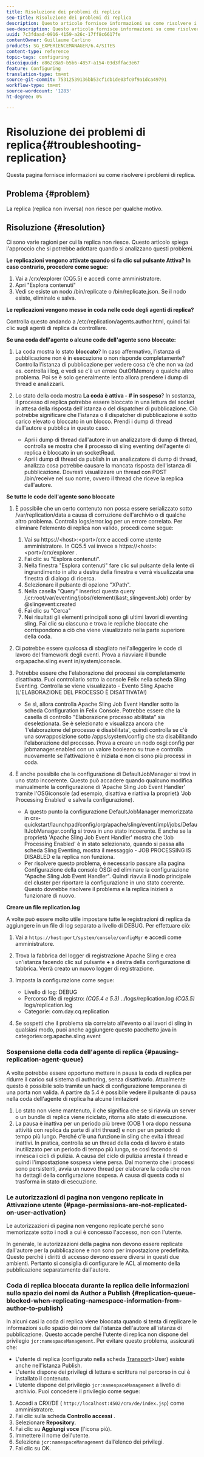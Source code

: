 ```yaml
---
title: Risoluzione dei problemi di replica
seo-title: Risoluzione dei problemi di replica
description: Questo articolo fornisce informazioni su come risolvere i problemi di replica.
seo-description: Questo articolo fornisce informazioni su come risolvere i problemi di replica.
uuid: 7c3fdaad-0916-4159-a26c-17ff8c6617fe
contentOwner: Guillaume Carlino
products: SG_EXPERIENCEMANAGER/6.4/SITES
content-type: reference
topic-tags: configuring
discoiquuid: e862c8a9-b5b6-4857-a154-03d3ffac3e67
feature: Configuring
translation-type: tm+mt
source-git-commit: 75312539136bb53cf1db1de03fc0f9a1dca49791
workflow-type: tm+mt
source-wordcount: '1283'
ht-degree: 0%

---
```



# Risoluzione dei problemi di replica{#troubleshooting-replication}

Questa pagina fornisce informazioni su come risolvere i problemi di replica.

## Problema {#problem}

La replica (replica non inversa) non riesce per qualche motivo.

## Risoluzione {#resolution}

Ci sono varie ragioni per cui la replica non riesce. Questo articolo spiega l&#39;approccio che si potrebbe adottare quando si analizzano questi problemi.

**Le replicazioni vengono attivate quando si fa clic sul pulsante Attiva? In caso contrario, procedere come segue:**

1. Vai a /crx/explorer (CQ5.5) e accedi come amministratore.
1. Apri &quot;Esplora contenuti&quot;
1. Vedi se esiste un nodo /bin/replicate o /bin/replicate.json. Se il nodo esiste, eliminalo e salva.

**Le replicazioni vengono messe in coda nelle code degli agenti di replica?**

Controlla questo andando a /etc/replication/agents.author.html, quindi fai clic sugli agenti di replica da controllare.

**Se una coda dell&#39;agente o alcune code dell&#39;agente sono bloccate:**

1. La coda mostra lo stato **bloccato**? In caso affermativo, l’istanza di pubblicazione non è in esecuzione o non risponde completamente? Controlla l&#39;istanza di pubblicazione per vedere cosa c&#39;è che non va (ad es. controlla i log, e vedi se c&#39;è un errore OutOfMemory o qualche altro problema. Poi se è solo generalmente lento allora prendere i dump di thread e analizzarli.
1. Lo stato della coda mostra **La coda è attiva - # in sospeso**? In sostanza, il processo di replica potrebbe essere bloccato in una lettura del socket in attesa della risposta dell&#39;istanza o del dispatcher di pubblicazione. Ciò potrebbe significare che l’istanza o il dispatcher di pubblicazione è sotto carico elevato o bloccato in un blocco. Prendi i dump di thread dall&#39;autore e pubblica in questo caso.

   * Apri i dump di thread dall&#39;autore in un analizzatore di dump di thread, controlla se mostra che il processo di sling eventing dell&#39;agente di replica è bloccato in un socketRead.
   * Apri i dump di thread da publish in un analizzatore di dump di thread, analizza cosa potrebbe causare la mancata risposta dell&#39;istanza di pubblicazione. Dovresti visualizzare un thread con POST /bin/receive nel suo nome, ovvero il thread che riceve la replica dall&#39;autore.

**Se tutte le code dell&#39;agente sono bloccate**

1. È possibile che un certo contenuto non possa essere serializzato sotto /var/replication/data a causa di corruzione dell&#39;archivio o di qualche altro problema. Controlla logs/error.log per un errore correlato. Per eliminare l&#39;elemento di replica non valido, procedi come segue:

   1. Vai su https://&lt;host>:&lt;port>/crx e accedi come utente amministratore. In CQ5.5 vai invece a https://&lt;host>:&lt;port>/crx/explorer .
   1. Fai clic su &quot;Esplora contenuti&quot;.
   1. Nella finestra &quot;Esplora contenuti&quot; fare clic sul pulsante della lente di ingrandimento in alto a destra della finestra e verrà visualizzata una finestra di dialogo di ricerca.
   1. Selezionare il pulsante di opzione &quot;XPath&quot;.
   1. Nella casella &quot;Query&quot; inserisci questa query /jcr:root/var/eventing/jobs//element(&amp;ast;,slingevent:Job) order by @slingevent:created
   1. Fai clic su &quot;Cerca&quot;
   1. Nei risultati gli elementi principali sono gli ultimi lavori di eventing sling. Fai clic su ciascuna e trova le repliche bloccate che corrispondono a ciò che viene visualizzato nella parte superiore della coda.

1. Ci potrebbe essere qualcosa di sbagliato nell&#39;alleggerire le code di lavoro del framework degli eventi. Prova a riavviare il bundle org.apache.sling.event in/system/console.
1. Potrebbe essere che l&#39;elaborazione dei processi sia completamente disattivata. Puoi controllarlo sotto la console Felix nella scheda Sling Eventing. Controlla se viene visualizzato - Evento Sling Apache (L&#39;ELABORAZIONE DEL PROCESSO È DISATTIVATA!)

   * Se sì, allora controlla Apache Sling Job Event Handler sotto la scheda Configuration in Felix Console. Potrebbe essere che la casella di controllo &quot;Elaborazione processo abilitata&quot; sia deselezionata. Se è selezionato e visualizza ancora che &#39;l&#39;elaborazione del processo è disabilitata&#39;, quindi controlla se c&#39;è una sovrapposizione sotto /apps/system/config che sta disabilitando l&#39;elaborazione del processo. Prova a creare un nodo osgi:config per jobmanager.enabled con un valore booleano su true e controlla nuovamente se l&#39;attivazione è iniziata e non ci sono più processi in coda.

1. È anche possibile che la configurazione di DefaultJobManager si trovi in uno stato incoerente. Questo può accadere quando qualcuno modifica manualmente la configurazione di &#39;Apache Sling Job Event Handler&#39; tramite l&#39;OSGiconsole (ad esempio, disattiva e riattiva la proprietà &#39;Job Processing Enabled&#39; e salva la configurazione).

   * A questo punto la configurazione DefaultJobManager memorizzata in crx-quickstart/launchpad/config/org/apache/sling/event/impl/jobs/DefaultJobManager.config si trova in uno stato incoerente. E anche se la proprietà &#39;Apache Sling Job Event Handler&#39; mostra che &#39;Job Processing Enabled&#39; è in stato selezionato, quando si passa alla scheda Sling Eventing, mostra il messaggio - JOB PROCESSING IS DISABLED e la replica non funziona.
   * Per risolvere questo problema, è necessario passare alla pagina Configurazione della console OSGi ed eliminare la configurazione &quot;Apache Sling Job Event Handler&quot;. Quindi riavvia il nodo principale del cluster per riportare la configurazione in uno stato coerente. Questo dovrebbe risolvere il problema e la replica inizierà a funzionare di nuovo.

**Creare un file replication.log**

A volte può essere molto utile impostare tutte le registrazioni di replica da aggiungere in un file di log separato a livello di DEBUG. Per effettuare ciò:

1. Vai a `https://host:port/system/console/configMgr` e accedi come amministratore.
1. Trova la fabbrica del logger di registrazione Apache Sling e crea un&#39;istanza facendo clic sul pulsante **+** a destra della configurazione di fabbrica. Verrà creato un nuovo logger di registrazione.
1. Imposta la configurazione come segue:

   * Livello di log: DEBUG
   * Percorso file di registro: *(CQ5.4 e 5.3)* ../logs/replication.log *(CQ5.5)* logs/replication.log
   * Categorie: com.day.cq.replication

1. Se sospetti che il problema sia correlato all&#39;evento o ai lavori di sling in qualsiasi modo, puoi anche aggiungere questo pacchetto java in categories:org.apache.sling.event

### Sospensione della coda dell&#39;agente di replica {#pausing-replication-agent-queue}

A volte potrebbe essere opportuno mettere in pausa la coda di replica per ridurre il carico sul sistema di authoring, senza disattivarlo. Attualmente questo è possibile solo tramite un hack di configurazione temporanea di una porta non valida. A partire da 5.4 è possibile vedere il pulsante di pausa nella coda dell&#39;agente di replica ha alcune limitazioni

1. Lo stato non viene mantenuto, il che significa che se si riavvia un server o un bundle di replica viene riciclato, ritorna allo stato di esecuzione.
1. La pausa è inattiva per un periodo più breve (OOB 1 ora dopo nessuna attività con replica da parte di altri thread) e non per un periodo di tempo più lungo. Perché c&#39;è una funzione in sling che evita i thread inattivi. In pratica, controlla se un thread della coda di lavoro è stato inutilizzato per un periodo di tempo più lungo, se così facendo si innesca i cicli di pulizia. A causa del ciclo di pulizia arresta il thread e quindi l&#39;impostazione sospesa viene persa. Dal momento che i processi sono persistenti, avvia un nuovo thread per elaborare la coda che non ha dettagli della configurazione sospesa. A causa di questa coda si trasforma in stato di esecuzione.

### Le autorizzazioni di pagina non vengono replicate in Attivazione utente {#page-permissions-are-not-replicated-on-user-activation}

Le autorizzazioni di pagina non vengono replicate perché sono memorizzate sotto i nodi a cui è concesso l&#39;accesso, non con l&#39;utente.

In generale, le autorizzazioni della pagina non devono essere replicate dall&#39;autore per la pubblicazione e non sono per impostazione predefinita. Questo perché i diritti di accesso devono essere diversi in questi due ambienti. Pertanto si consiglia di configurare le ACL al momento della pubblicazione separatamente dall&#39;autore.

### Coda di replica bloccata durante la replica delle informazioni sullo spazio dei nomi da Author a Publish {#replication-queue-blocked-when-replicating-namespace-information-from-author-to-publish}

In alcuni casi la coda di replica viene bloccata quando si tenta di replicare le informazioni sullo spazio dei nomi dall&#39;istanza dell&#39;autore all&#39;istanza di pubblicazione. Questo accade perché l&#39;utente di replica non dispone del privilegio `jcr:namespaceManagement`. Per evitare questo problema, assicurati che:

* L&#39;utente di replica (configurato nella scheda [Transport](/help/sites-deploying/replication.md#replication-agents-configuration-parameters)>User) esiste anche nell&#39;istanza Publish.
* L&#39;utente dispone dei privilegi di lettura e scrittura nel percorso in cui è installato il contenuto.
* L’utente dispone del privilegio `jcr:namespaceManagement` a livello di archivio. Puoi concedere il privilegio come segue:

1. Accedi a CRX/DE ( `http://localhost:4502/crx/de/index.jsp`) come amministratore.
1. Fai clic sulla scheda **Controllo accessi** .
1. Selezionare **Repository**.
1. Fai clic su **Aggiungi voce** (l&#39;icona più).
1. Immettere il nome dell&#39;utente.
1. Seleziona `jcr:namespaceManagement` dall’elenco dei privilegi.
1. Fai clic su OK.

